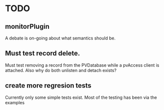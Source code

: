 TODO
===========

monitorPlugin
-------------

A debate is on-going about what semantics should be.

Must test record delete.
-------------------

Must test removing a record from the PVDatabase while a pvAccess client
is attached. Also why do both unlisten and detach exists?


create more regresion tests
----------------

Currently only some simple tests exist. Most of the testing has been via the examples
